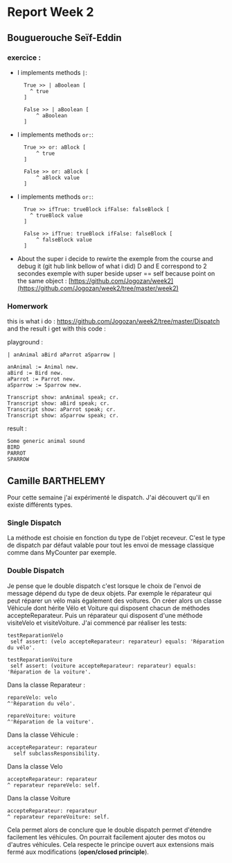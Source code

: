 # Report Week 2

## Bouguerouche Seïf-Eddin

### exercice : 
  - I implements methods `|`:
      ```smaltalk
        True >> | aBoolean [
          ^ true
        ]

        False >> | aBoolean [
            ^ aBoolean
        ]
      ```
  - I implements methods `or:`:
    ```smaltalk
      True >> or: aBlock [
          ^ true
      ]
      
      False >> or: aBlock [
          ^ aBlock value
      ]
    ```
  - I implements methods `or:`:
      ```smaltalk
        True >> ifTrue: trueBlock ifFalse: falseBlock [
          ^ trueBlock value
        ]
      
        False >> ifTrue: trueBlock ifFalse: falseBlock [
            ^ falseBlock value
        ]
      ```
  - About the super i decide to rewirte the exemple from the course and debug it (git hub link bellow of what i did) D and E correspond to 2 secondes exemple with super beside upser == self because point on the same object : [https://github.com/Jogozan/week2](https://github.com/Jogozan/week2/tree/master/week2)

### Homerwork 
this is what i do : https://github.com/Jogozan/week2/tree/master/Dispatch
and the result i get with this code :

playground :
```
| anAnimal aBird aParrot aSparrow |

anAnimal := Animal new.
aBird := Bird new.
aParrot := Parrot new.
aSparrow := Sparrow new.

Transcript show: anAnimal speak; cr. 
Transcript show: aBird speak; cr. 
Transcript show: aParrot speak; cr.
Transcript show: aSparrow speak; cr.
```
result : 
```
Some generic animal sound
BIRD
PARROT
SPARROW
```

## Camille BARTHELEMY
Pour cette semaine j'ai expérimenté le dispatch.
J'ai découvert qu'il en existe différents types.

### Single Dispatch
La méthode est choisie en fonction du type de l'objet receveur. C'est le type de dispatch par défaut valable pour tout les envoi de message classique comme dans MyCounter par exemple.

### Double Dispatch
Je pense que le double dispatch c'est lorsque le choix de l'envoi de message dépend du type de deux objets.
Par exemple le réparateur qui peut réparer un vélo mais également des voitures. On créer alors un classe Véhicule dont hérite Vélo et Voiture qui disposent chacun de méthodes accepteReparateur. Puis un réparateur qui disposent d'une méthode visiteVelo et visiteVoiture.
J'ai commencé par réaliser les tests:
```
testReparationVelo
 self assert: (velo accepteReparateur: reparateur) equals: 'Réparation du vélo'.

testReparationVoiture
 self assert: (voiture accepteReparateur: reparateur) equals: 'Réparation de la voiture'.
```
Dans la classe Reparateur : 
```
repareVelo: velo
^'Réparation du vélo'.

repareVoiture: voiture
^'Réparation de la voiture'.
```
Dans la classe Véhicule :
```
accepteReparateur: reparateur
  self subclassResponsibility.
```
Dans la classe Velo
```
accepteReparateur: reparateur
^ reparateur repareVelo: self.
```
Dans la classe Voiture
```
accepteReparateur: reparateur
^ reparateur repareVoiture: self.
```
Cela permet alors de conclure que le double dispatch permet d'étendre facilement les véhicules. On pourrait facilement ajouter des motos ou d'autres véhicules. Cela respecte le principe ouvert aux extensions mais fermé aux modifications (**open/closed principle**).
